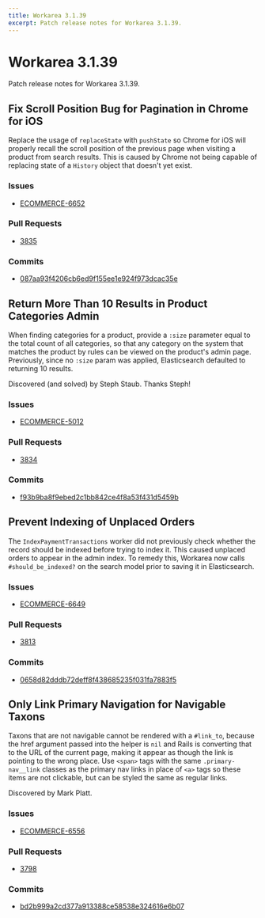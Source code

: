 ```yaml
---
title: Workarea 3.1.39
excerpt: Patch release notes for Workarea 3.1.39.
---
```


# Workarea 3.1.39

Patch release notes for Workarea 3.1.39.

## Fix Scroll Position Bug for Pagination in Chrome for iOS

Replace the usage of `replaceState` with `pushState` so Chrome for iOS
will properly recall the scroll position of the previous page when
visiting a product from search results. This is caused by Chrome not
being capable of replacing state of a `History` object that doesn't yet
exist.

### Issues

- [ECOMMERCE-6652](https://jira.tools.weblinc.com/browse/ECOMMERCE-6652)

### Pull Requests

- [3835](https://stash.tools.weblinc.com/projects/WL/repos/workarea/pull-requests/3835/overview)

### Commits

- [087aa93f4206cb6ed9f155ee1e924f973dcac35e](https://stash.tools.weblinc.com/projects/WL/repos/workarea/commits/087aa93f4206cb6ed9f155ee1e924f973dcac35e)


## Return More Than 10 Results in Product Categories Admin

When finding categories for a product, provide a `:size` parameter equal
to the total count of all categories, so that any category on the system
that matches the product by rules can be viewed on the product's admin
page. Previously, since no `:size` param was applied, Elasticsearch
defaulted to returning 10 results.

Discovered (and solved) by Steph Staub. Thanks Steph!

### Issues

- [ECOMMERCE-5012](https://jira.tools.weblinc.com/browse/ECOMMERCE-5012)

### Pull Requests

- [3834](https://stash.tools.weblinc.com/projects/WL/repos/workarea/pull-requests/3834/overview)

### Commits

- [f93b9ba8f9ebed2c1bb842ce4f8a53f431d5459b](https://stash.tools.weblinc.com/projects/WL/repos/workarea/commits/f93b9ba8f9ebed2c1bb842ce4f8a53f431d5459b)

## Prevent Indexing of Unplaced Orders

The `IndexPaymentTransactions` worker did not previously check whether
the record should be indexed before trying to index it. This caused
unplaced orders to appear in the admin index. To remedy this, Workarea
now calls `#should_be_indexed?` on the search model prior to saving it
in Elasticsearch.

### Issues

- [ECOMMERCE-6649](https://jira.tools.weblinc.com/browse/ECOMMERCE-6649)

### Pull Requests

- [3813](https://stash.tools.weblinc.com/projects/WL/repos/workarea/pull-requests/3813/overview)

### Commits

- [0658d82dddb72deff8f438685235f031fa7883f5](https://stash.tools.weblinc.com/projects/WL/repos/workarea/commits/0658d82dddb72deff8f438685235f031fa7883f5)

## Only Link Primary Navigation for Navigable Taxons

Taxons that are not navigable cannot be rendered with a `#link_to`,
because the href argument passed into the helper is `nil` and Rails is
converting that to the URL of the current page, making it appear as
though the link is pointing to the wrong place. Use `<span>` tags with
the same `.primary-nav__link` classes as the primary nav links in place
of `<a>` tags so these items are not clickable, but can be styled the
same as regular links.

Discovered by Mark Platt.

### Issues

- [ECOMMERCE-6556](https://jira.tools.weblinc.com/browse/ECOMMERCE-6556)

### Pull Requests

- [3798](https://stash.tools.weblinc.com/projects/WL/repos/workarea/pull-requests/3798/overview)

### Commits

- [bd2b999a2cd377a913388ce58538e324616e6b07](https://stash.tools.weblinc.com/projects/WL/repos/workarea/commits/bd2b999a2cd377a913388ce58538e324616e6b07)


